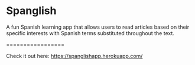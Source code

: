 Spanglish
=================

A fun Spanish learning app that allows users to read articles based on their specific interests with Spanish terms substituted throughout the text. 

=================

Check it out here: https://spanglishapp.herokuapp.com/
